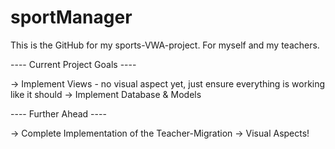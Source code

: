 # sportManager
This is the GitHub for my sports-VWA-project. For myself and my teachers.

---- Current Project Goals ----

-> Implement Views - no visual aspect yet, just ensure everything is working like it should
-> Implement Database & Models

---- Further Ahead ----

-> Complete Implementation of the Teacher-Migration
-> Visual Aspects!
